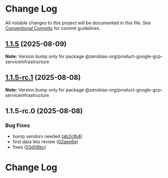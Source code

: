 # Change Log

All notable changes to this project will be documented in this file.
See [Conventional Commits](https://conventionalcommits.org) for commit guidelines.

## [1.1.5](https://github.com/zerobias-org/product/compare/@zerobias-org/product-google-gcp-serviceinfrastructure@1.1.5-rc.1...@zerobias-org/product-google-gcp-serviceinfrastructure@1.1.5) (2025-08-09)

**Note:** Version bump only for package @zerobias-org/product-google-gcp-serviceinfrastructure





## [1.1.5-rc.1](https://github.com/zerobias-org/product/compare/@zerobias-org/product-google-gcp-serviceinfrastructure@1.1.5-rc.0...@zerobias-org/product-google-gcp-serviceinfrastructure@1.1.5-rc.1) (2025-08-08)

**Note:** Version bump only for package @zerobias-org/product-google-gcp-serviceinfrastructure





## 1.1.5-rc.0 (2025-08-08)


### Bug Fixes

* bump vendors needed ([ab2cfb4](https://github.com/zerobias-org/product/commit/ab2cfb4a9cf2e3008e08b068f98011fec096c932))
* first data lets review ([02aee6e](https://github.com/zerobias-org/product/commit/02aee6e8c4f11675de7c63a00f4c8254a67a4dd7))
* fixes ([33d56bc](https://github.com/zerobias-org/product/commit/33d56bcaedf3fa5e3939a33c0fb57eda53539d05))





# Change Log
